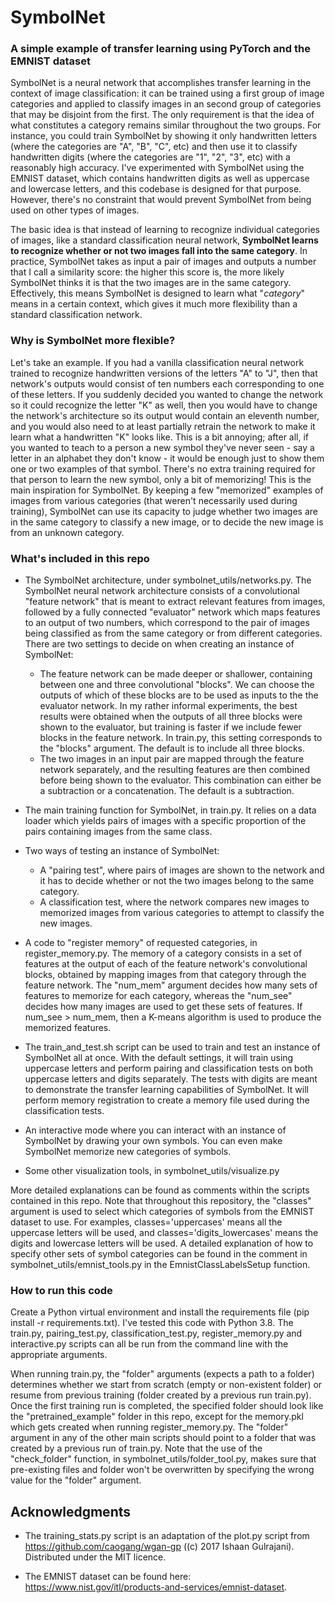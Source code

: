 # SymbolNet
### A simple example of transfer learning using PyTorch and the EMNIST dataset
SymbolNet is a neural network that accomplishes transfer learning in the context of image classification: it can be trained using a first group of image categories and applied to classify images in an second group of categories that may be disjoint from the first. The only requirement is that the idea of what constitutes a category remains similar throughout the two groups. For instance, you could train SymbolNet by showing it only handwritten letters (where the categories are "A", "B", "C", etc) and then use it to classify handwritten digits (where the categories are "1", "2", "3", etc) with a reasonably high accuracy. I've experimented with SymbolNet using the EMNIST dataset, which contains handwritten digits as well as uppercase and lowercase letters, and this codebase is designed for that purpose. However, there's no constraint that would prevent SymbolNet from being used on other types of images. 

The basic idea is that instead of learning to recognize individual categories of images, like a standard classification neural network, **SymbolNet learns to recognize whether or not two images fall into the same category**. In practice, SymbolNet takes as input a pair of images and outputs a number that I call a similarity score: the higher this score is, the more likely SymbolNet thinks it is that the two images are in the same category. Effectively, this means SymbolNet is designed to learn what "*category*" means in a certain context, which gives it much more flexibility than a standard classification network.


### Why is SymbolNet more flexible?
Let's take an example. If you had a vanilla classification neural network trained to recognize handwritten versions of the letters "A" to "J", then that network's outputs would consist of ten numbers each corresponding to one of these letters. If you suddenly decided you wanted to change the network so it could recognize the letter "K" as well, then you would have to change the network's architecture so its output would contain an eleventh number, and you would also need to at least partially retrain the network to make it learn what a handwritten "K" looks like. This is a bit annoying; after all, if you wanted to teach to a person a new symbol they've never seen - say a letter in an alphabet they don't know - it would be enough just to show them one or two examples of that symbol. There's no extra training required for that person to learn the new symbol, only a bit of memorizing! This is the main inspiration for SymbolNet. By keeping a few "memorized" examples of images from various categories (that weren't necessarily used during training), SymbolNet can use its capacity to judge whether two images are in the same category to classify a new image, or to decide the new image is from an unknown category.



### What's included in this repo
* The SymbolNet architecture, under symbolnet_utils/networks.py. The SymbolNet neural network architecture consists of a convolutional "feature network" that is meant to extract relevant features from images, followed by a fully connected "evaluator" network which maps features to an output of two numbers, which correspond to the pair of images being classified as from the same category or from different categories. There are two settings to decide on when creating an instance of SymbolNet:
  - The feature network can be made deeper or shallower, containing between one and three convolutional "blocks". We can choose the outputs of which of these blocks are to be used as inputs to the the evaluator network. In my rather informal experiments, the best results were obtained when the outputs of all three blocks were shown to the evaluator, but training is faster if we include fewer blocks in the feature network. In train.py, this setting corresponds to the "blocks" argument. The default is to include all three blocks.
  - The two images in an input pair are mapped through the feature network separately, and the resulting features are then combined before being shown to the evaluator. This combination can either be a subtraction or a concatenation. The default is a subtraction.

* The main training function for SymbolNet, in train.py. It relies on a data loader which yields pairs of images with a specific proportion of the pairs containing images from the same class.

* Two ways of testing an instance of SymbolNet: 
  - A "pairing test", where pairs of images are shown to the network and it has to decide whether or not the two images belong to the same category.
  - A classification test, where the network compares new images to memorized images from various categories to attempt to classify the new images.

* A code to "register memory" of requested categories, in register_memory.py. The memory of a category consists in a set of features at the output of each of the feature network's convolutional blocks, obtained by mapping images from that category through the feature network. The "num_mem" argument decides how many sets of features to memorize for each category, whereas the "num_see" decides how many images are used to get these sets of features. If num_see > num_mem, then a K-means algorithm is used to produce the memorized features.

* The train_and_test.sh script can be used to train and test an instance of SymbolNet all at once. With the default settings, it will train using uppercase letters and perform pairing and classification tests on both uppercase letters and digits separately. The tests with digits are meant to demonstrate the transfer learning capabilities of SymbolNet. It will perform memory registration to create a memory file used during the classification tests.

* An interactive mode where you can interact with an instance of SymbolNet by drawing your own symbols. You can even make SymbolNet memorize new categories of symbols. 

* Some other visualization tools, in symbolnet_utils/visualize.py

More detailed explanations can be found as comments within the scripts contained in this repo. Note that throughout this repository, the "classes" argument is used to select which categories of symbols from the EMNIST dataset to use. For examples, classes='uppercases' means all the uppercase letters will be used, and classes='digits_lowercases' means the digits and lowercase letters will be used. A detailed explanation of how to specify other sets of symbol categories can be found in the comment in symbolnet_utils/emnist_tools.py in the EmnistClassLabelsSetup function.


### How to run this code
Create a Python virtual environment and install the requirements file (pip install -r requirements.txt). I've tested this code with Python 3.8. The train.py, pairing_test.py, classification_test.py, register_memory.py and interactive.py scripts can all be run from the command line with the appropriate arguments. 

When running train.py, the "folder" arguments (expects a path to a folder) determines whether we start from scratch (empty or non-existent folder) or resume from previous training (folder created by a previous run train.py). Once the first training run is completed, the specified folder should look like the "pretrained_example" folder in this repo, except for the memory.pkl which gets created when running register_memory.py. The "folder" argument in any of the other main scripts should point to a folder that was created by a previous run of train.py. Note that the use of the "check_folder" function, in symbolnet_utils/folder_tool.py, makes sure that pre-existing files and folder won't be overwritten by specifying the wrong value for the "folder" argument.


## Acknowledgments
* The training_stats.py script is an adaptation of the plot.py script from https://github.com/caogang/wgan-gp ((c) 2017 Ishaan Gulrajani). Distributed under the MIT licence.

* The EMNIST dataset can be found here: https://www.nist.gov/itl/products-and-services/emnist-dataset.
